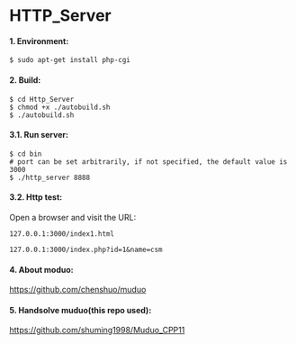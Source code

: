 # HTTP_Server

#### 1. Environment:

```shell
$ sudo apt-get install php-cgi
```



#### 2. Build:

```shell
$ cd Http_Server
$ chmod +x ./autobuild.sh
$ ./autobuild.sh
```



#### 3.1. Run server:

```shell
$ cd bin
# port can be set arbitrarily, if not specified, the default value is 3000
$ ./http_server 8888   
```

#### 3.2. Http test:

Open a browser and visit the URL: 

```
127.0.0.1:3000/index1.html
```

```
127.0.0.1:3000/index.php?id=1&name=csm
```



#### 4. About moduo:

https://github.com/chenshuo/muduo



#### 5. Handsolve muduo(this repo used):

https://github.com/shuming1998/Muduo_CPP11

